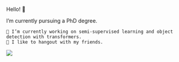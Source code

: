 Hello! 👋

I’m currently pursuing a PhD degree.

    🔭 I’m currently working on semi-supervised learning and object detection with transformers.
    🌱 I like to hangout with my friends.


<p align="left"><img src=https://komarev.com/ghpvc/?username=tahirashehzadi&color=dc143c></p>



